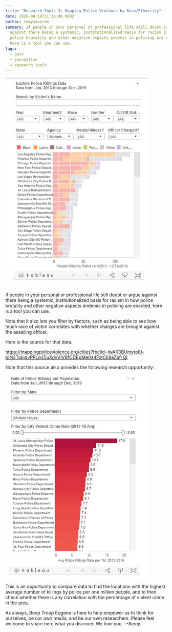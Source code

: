 ```yaml
---
title: "Research Tools 3: Mapping Police Violence by Race/Ethnicity"
date: 2020-06-18T21:16:00.000Z
author: remysaverem
summary: If people in your personal or professional life still doubt or argue
  against there being a systemic, institutionalized basis for racism in how
  police brutality and other negative aspects endemic in policing are enacted,
  here is a tool you can use.
tags:
  - post
  - journalism
  - research tools
---
```

![police killings by race](/static/img/police-killings-by-race-1-.png)

If people in your personal or professional life still doubt or argue against there being a systemic, institutionalized basis for racism in how police brutality and other negative aspects endemic in policing are enacted, here is a tool you can use.

Note that it also lets you filter by factors, such as being able to see how much race of victim correlates with whether charges are brought against the assailing officer.

Here is the source for that data.

<https://mappingpoliceviolence.org/cities?fbclid=IwAR3BUmyro8t-tdN3TpkjdvPPLp45uXdvVIV8fODBpMe0z4FztCk9eZaf-QI>

Note that this source also provides the following research opportunity:

![killing per population](/static/img/killing-per-population-1-.png)

This is an opportunity to compare data to find the locations with the highest average number of killings by police per one million people, and to then check whether there is any correlation with the percentage of violent crime in the area.

As always, Boop Troop Eugene is here to help empower us to think for ourselves, be our own media, and be our own researchers. Please feel welcome to share here what you discover. We love you. –*\-Remy.*

<!--EndFragment-->